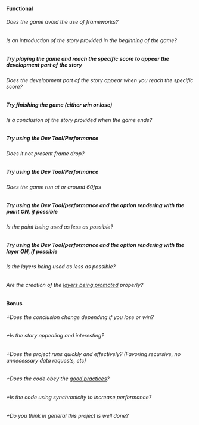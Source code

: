 #### Functional

###### Does the game avoid the use of frameworks?

###### Is an introduction of the story provided in the beginning of the game?

##### Try playing the game and reach the specific score to appear the development part of the story

###### Does the development part of the story appear when you reach the specific score?

##### Try finishing the game (either win or lose)

###### Is a conclusion of the story provided when the game ends?

##### Try using the Dev Tool/Performance

###### Does it not present frame drop?

##### Try using the Dev Tool/Performance

###### Does the game run at or around 60fps

##### Try using the Dev Tool/performance and the option rendering with the paint ON, if possible

###### Is the paint being used as less as possible?

##### Try using the Dev Tool/performance and the option rendering with the layer ON, if possible

###### Is the layers being used as less as possible?

###### Are the creation of the [layers being promoted](https://developers.google.com/web/fundamentals/performance/rendering/stick-to-compositor-only-properties-and-manage-layer-count) properly?

#### Bonus

###### +Does the conclusion change depending if you lose or win?

###### +Is the story appealing and interesting?

###### +Does the project runs quickly and effectively? (Favoring recursive, no unnecessary data requests, etc)

###### +Does the code obey the [good practices](https://public.01-edu.org/subjects/good-practices/README.md)?

###### +Is the code using synchronicity to increase performance?

###### +Do you think in general this project is well done?
